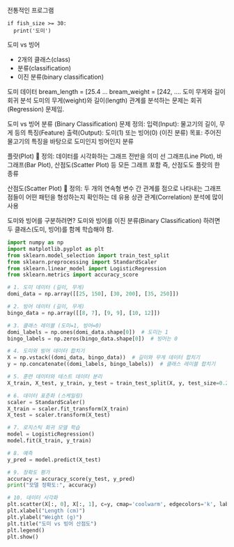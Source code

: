 전통적인 프로그램
```
if fish_size >= 30:
  print('도미')
```

도미 vs 빙어
- 2개의 클래스(class)
- 분류(classification)
- 이진 분류(binary classification)

도미 데이터
bream_length = [25.4 ...
bream_weight = [242, ....
도미 무게와 길이 회귀 분석
도미의 무게(weight)와 길이(length) 관계를 분석하는 문제는 회귀(Regression) 문제임.


도미 vs 빙어 분류 (Binary Classification)
문제 정의:
입력(Input): 물고기의 길이, 무게 등의 특징(Feature)
출력(Output): 도미(1) 또는 빙어(0) (이진 분류)
목표: 주어진 물고기의 특징을 바탕으로 도미인지 빙어인지 분류

플랏(Plot)
📌 정의:
데이터를 시각화하는 그래프 전반을 의미
선 그래프(Line Plot), 바 그래프(Bar Plot), 산점도(Scatter Plot) 등 모든 그래프 포함
즉, 산점도도 플랏의 한 종류

산점도(Scatter Plot)
📌 정의:
두 개의 연속형 변수 간 관계를 점으로 나타내는 그래프
점들이 어떤 패턴을 형성하는지 확인하는 데 유용
상관 관계(Correlation) 분석에 많이 사용

도미와 빙어를 구분하려면?
도미와 빙어를 이진 분류(Binary Classification) 하려면 두 클래스(도미, 빙어)를 함께 학습해야 함.
```python
import numpy as np
import matplotlib.pyplot as plt
from sklearn.model_selection import train_test_split
from sklearn.preprocessing import StandardScaler
from sklearn.linear_model import LogisticRegression
from sklearn.metrics import accuracy_score

# 1. 도미 데이터 (길이, 무게)
domi_data = np.array([[25, 150], [30, 200], [35, 250]])

# 2. 빙어 데이터 (길이, 무게)
bingo_data = np.array([[8, 7], [9, 9], [10, 12]])

# 3. 클래스 레이블 (도미=1, 빙어=0)
domi_labels = np.ones(domi_data.shape[0])  # 도미는 1
bingo_labels = np.zeros(bingo_data.shape[0])  # 빙어는 0

# 4. 도미와 빙어 데이터 합치기
X = np.vstack((domi_data, bingo_data))  # 길이와 무게 데이터 합치기
y = np.concatenate((domi_labels, bingo_labels))  # 클래스 레이블 합치기

# 5. 훈련 데이터와 테스트 데이터 분리
X_train, X_test, y_train, y_test = train_test_split(X, y, test_size=0.2, random_state=42)

# 6. 데이터 표준화 (스케일링)
scaler = StandardScaler()
X_train = scaler.fit_transform(X_train)
X_test = scaler.transform(X_test)

# 7. 로지스틱 회귀 모델 학습
model = LogisticRegression()
model.fit(X_train, y_train)

# 8. 예측
y_pred = model.predict(X_test)

# 9. 정확도 평가
accuracy = accuracy_score(y_test, y_pred)
print("모델 정확도:", accuracy)

# 10. 데이터 시각화
plt.scatter(X[:, 0], X[:, 1], c=y, cmap='coolwarm', edgecolors='k', label="Fish Data")
plt.xlabel("Length (cm)")
plt.ylabel("Weight (g)")
plt.title("도미 vs 빙어 산점도")
plt.legend()
plt.show()
```





